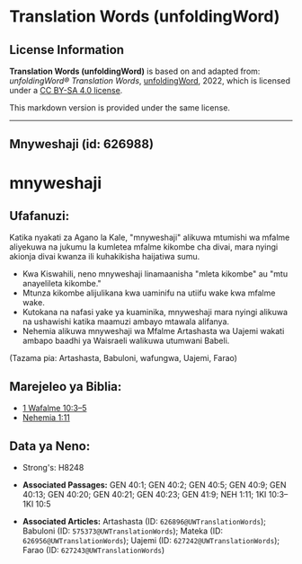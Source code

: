 # Translation Words (unfoldingWord)

## License Information

**Translation Words (unfoldingWord)** is based on and adapted from: _unfoldingWord® Translation Words_, [unfoldingWord](https://unfoldingword.org/utw), 2022, which is licensed under a [CC BY-SA 4.0 license](https://creativecommons.org/licenses/by-sa/4.0/legalcode.en).

This markdown version is provided under the same license.



--------------------------------

## Mnyweshaji (id: 626988)

mnyweshaji
==========

Ufafanuzi:
----------

Katika nyakati za Agano la Kale, "mnyweshaji" alikuwa mtumishi wa mfalme aliyekuwa na jukumu la kumletea mfalme kikombe cha divai, mara nyingi akionja divai kwanza ili kuhakikisha haijatiwa sumu.

* Kwa Kiswahili, neno mnyweshaji linamaanisha "mleta kikombe" au "mtu anayelileta kikombe."
* Mtunza kikombe alijulikana kwa uaminifu na utiifu wake kwa mfalme wake.
* Kutokana na nafasi yake ya kuaminika, mnyweshaji mara nyingi alikuwa na ushawishi katika maamuzi ambayo mtawala alifanya.
* Nehemia alikuwa mnyweshaji wa Mfalme Artashasta wa Uajemi wakati ambapo baadhi ya Waisraeli walikuwa utumwani Babeli.

(Tazama pia: Artashasta, Babuloni, wafungwa, Uajemi, Farao)

Marejeleo ya Biblia:
--------------------

* [1 Wafalme 10:3–5](https://ref.ly/1Kgs10:3-1Kgs10:5)
* [Nehemia 1:11](https://ref.ly/Neh1:11)

Data ya Neno:
-------------

* Strong's: H8248

* **Associated Passages:** GEN 40:1; GEN 40:2; GEN 40:5; GEN 40:9; GEN 40:13; GEN 40:20; GEN 40:21; GEN 40:23; GEN 41:9; NEH 1:11; 1KI 10:3–1KI 10:5
* **Associated Articles:** Artashasta (ID: `626896@UWTranslationWords`); Babuloni (ID: `575373@UWTranslationWords`); Mateka (ID: `626956@UWTranslationWords`); Uajemi (ID: `627242@UWTranslationWords`); Farao (ID: `627243@UWTranslationWords`)

